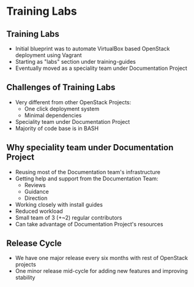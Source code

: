 <!-- .slide: id="training-labs" data-background-transition="zoom" data-background-size="50%" data-background-image="images/openstack-fancy-image.png" data-timing="30" -->
# Training Labs

<img data-src="images/OpenStack_logo.png" width="20%" style="position: absolute; left: 0; top: 480px" align="center"/>


<!-- .slide: data-state="normal" id="training-labs-overview" data-timing="60" -->
## Training Labs

*   Initial blueprint was to automate VirtualBox based OpenStack deployment using Vagrant
*   Starting as "labs" section under training-guides
*   Eventually moved as a speciality team under Documentation Project


<!-- .slide: data-state="normal" id="training-labs-challenges" data-timing="60" -->
## Challenges of Training Labs

*   Very different from other OpenStack Projects:
    * One click deployment system
    * Minimal dependencies
* Speciality team under Documentation Project
* Majority of code base is in BASH


<!-- .slide: data-state="normal" id="training-labs-under-docs" data-timing="120" data-menu-title="Why speciality team" -->
## Why speciality team under Documentation Project

* Reusing most of the Documentation team's infrastructure
* Getting help and support from the Documentation Team:
    * Reviews
    * Guidance
    * Direction
* Working closely with install guides
* Reduced workload
* Small team of 3 (+~2) regular contributors
* Can take advantage of Documentation Project's resources


<!-- .slide: data-state="normal" id="training-labs-rel-cycle" data-timing="60" -->
## Release Cycle

* We have one major release every six months with rest of OpenStack projects
* One minor release mid-cycle for adding new features and improving stability
